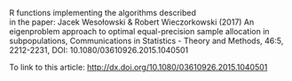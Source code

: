 R functions implementing the algorithms described  
in the paper: 
Jacek Wesołowski & Robert Wieczorkowski (2017) An eigenproblem
approach to optimal equal-precision sample allocation in subpopulations, Communications in
Statistics - Theory and Methods, 46:5, 2212-2231, DOI: 10.1080/03610926.2015.1040501

To link to this article: http://dx.doi.org/10.1080/03610926.2015.1040501
